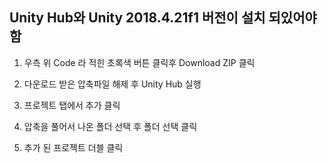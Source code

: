 ## Unity Hub와 Unity 2018.4.21f1 버전이 설치 되있어야 함

1. 우측 위 Code 라 적힌 초록색 버튼 클릭후 Download ZIP 클릭

2. 다운로드 받은 압축파일 해제 후 Unity Hub 실행

3. 프로젝트 탭에서 추가 클릭

4. 압축을 풀어서 나온 폴더 선택 후 폴더 선택 클릭

5. 추가 된 프로젝트 더블 클릭
